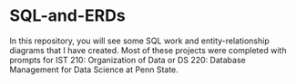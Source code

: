 # SQL-and-ERDs
In this repository, you will see some SQL work and entity-relationship diagrams that I have created.
Most of these projects were completed with prompts for IST 210: Organization of Data or DS 220: Database Management for Data Science at Penn State.

